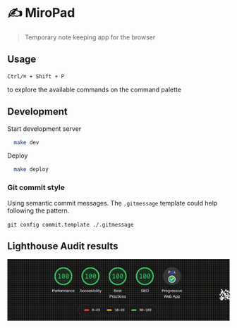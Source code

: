 # ✍️ MiroPad

> Temporary note keeping app for the browser

## Usage

```commands
Ctrl/⌘ + Shift + P
```

to explore the available commands on the command palette

## Development

Start development server

```bash
  make dev
```

Deploy

```bash
  make deploy
```

### Git commit style

Using semantic commit messages. The `.gitmessage` template could help
following the pattern.

`git config commit.template ./.gitmessage`

## Lighthouse Audit results

![Lighthouse Audit results](docs/lighthouse-results.gif)